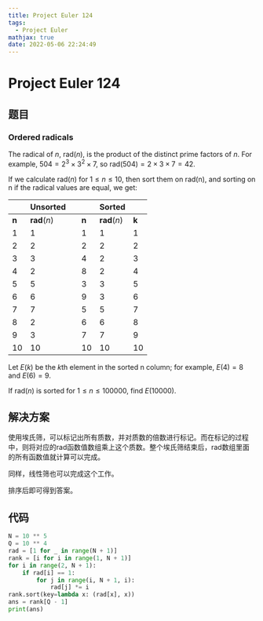 ```yaml
---
title: Project Euler 124
tags:
  - Project Euler
mathjax: true
date: 2022-05-06 22:24:49
---
```


<escape><!-- more --></escape>

# Project Euler 124

## 题目

### Ordered radicals

The radical of $n$, $\mathrm{rad}(n)$, is the product of the distinct prime factors of $n$. For example, $504 = 2^3 × 3^2 × 7$, so $\mathrm{rad}(504) = 2 × 3 × 7 = 42$.

If we calculate $\mathrm{rad}(n)$ for $1 \le n \le 10$, then sort them on rad(n), and sorting on n if the radical values are equal, we get:

||**Unsorted**|||**Sorted**||
|-|-|-|-|-|-|
|$\mathbf{n}$|$\mathbf{rad}(n)$||$\mathbf{n}$|$\mathbf{rad}(n)$|$\mathbf{k}$|
|$1$|$1$||$1$|$1$|$1$|
|$2$|$2$||$2$|$2$|$2$|
|$3$|$3$||$4$|$2$|$3$|
|$4$|$2$||$8$|$2$|$4$|
|$5$|$5$||$3$|$3$|$5$|
|$6$|$6$||$9$|$3$|$6$|
|$7$|$7$||$5$|$5$|$7$|
|$8$|$2$||$6$|$6$|$8$|
|$9$|$3$||$7$|$7$|$9$|
|$10$|$10$||$10$|$10$|$10$|

Let $E(k)$ be the $k\mathrm{th}$ element in the sorted n column; for example, $E(4) = 8$ and $E(6) = 9$.

If $\mathrm{rad}(n)$ is sorted for $1 \le n \le 100000$, find $E(10000)$.

## 解决方案

使用埃氏筛，可以标记出所有质数，并对质数的倍数进行标记。而在标记的过程中，则将对应的$\mathrm{rad}$函数值数组乘上这个质数。整个埃氏筛结束后，$\mathrm{rad}$数组里面的所有函数值就计算可以完成。

同样，线性筛也可以完成这个工作。

排序后即可得到答案。

## 代码

```py
N = 10 ** 5
Q = 10 ** 4
rad = [1 for _ in range(N + 1)]
rank = [i for i in range(1, N + 1)]
for i in range(2, N + 1):
    if rad[i] == 1:
        for j in range(i, N + 1, i):
            rad[j] *= i
rank.sort(key=lambda x: (rad[x], x))
ans = rank[Q - 1]
print(ans)

```
